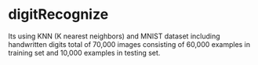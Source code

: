 # digitRecognize
Its using KNN (K nearest neighbors) and MNIST dataset including handwritten digits total of 70,000 images consisting of 60,000 examples in training set and 10,000 examples in testing set.

